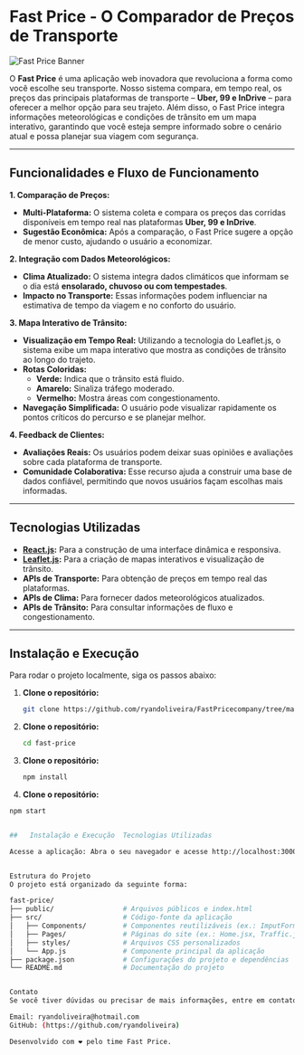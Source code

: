 # Fast Price - O Comparador de Preços de Transporte

![Fast Price Banner](https://github.com/ryandoliveira/FastPricecompany/blob/main/src/Pictures/mockuporiginal.png)

O **Fast Price** é uma aplicação web inovadora que revoluciona a forma como você escolhe seu transporte. Nosso sistema compara, em tempo real, os preços das principais plataformas de transporte – **Uber, 99 e InDrive** – para oferecer a melhor opção para seu trajeto. Além disso, o Fast Price integra informações meteorológicas e condições de trânsito em um mapa interativo, garantindo que você esteja sempre informado sobre o cenário atual e possa planejar sua viagem com segurança.

---

## Funcionalidades e Fluxo de Funcionamento

**1. Comparação de Preços:**  
- **Multi-Plataforma:** O sistema coleta e compara os preços das corridas disponíveis em tempo real nas plataformas **Uber, 99 e InDrive**.  
- **Sugestão Econômica:** Após a comparação, o Fast Price sugere a opção de menor custo, ajudando o usuário a economizar.

**2. Integração com Dados Meteorológicos:**  
- **Clima Atualizado:** O sistema integra dados climáticos que informam se o dia está **ensolarado, chuvoso ou com tempestades**.  
- **Impacto no Transporte:** Essas informações podem influenciar na estimativa de tempo da viagem e no conforto do usuário.

**3. Mapa Interativo de Trânsito:**  
- **Visualização em Tempo Real:** Utilizando a tecnologia do Leaflet.js, o sistema exibe um mapa interativo que mostra as condições de trânsito ao longo do trajeto.  
- **Rotas Coloridas:**  
  - **Verde:** Indica que o trânsito está fluido.  
  - **Amarelo:** Sinaliza tráfego moderado.  
  - **Vermelho:** Mostra áreas com congestionamento.  
- **Navegação Simplificada:** O usuário pode visualizar rapidamente os pontos críticos do percurso e se planejar melhor.

**4. Feedback de Clientes:**  
- **Avaliações Reais:** Os usuários podem deixar suas opiniões e avaliações sobre cada plataforma de transporte.  
- **Comunidade Colaborativa:** Esse recurso ajuda a construir uma base de dados confiável, permitindo que novos usuários façam escolhas mais informadas.

---

## Tecnologias Utilizadas

- **[React.js](https://reactjs.org/):** Para a construção de uma interface dinâmica e responsiva.
- **[Leaflet.js](https://leafletjs.com/):** Para a criação de mapas interativos e visualização de trânsito.
- **APIs de Transporte:** Para obtenção de preços em tempo real das plataformas.
- **APIs de Clima:** Para fornecer dados meteorológicos atualizados.
- **APIs de Trânsito:** Para consultar informações de fluxo e congestionamento.

---

## Instalação e Execução

Para rodar o projeto localmente, siga os passos abaixo:

1. **Clone o repositório:**
   ```bash
   git clone https://github.com/ryandoliveira/FastPricecompany/tree/main
2. **Clone o repositório:**
    ```bash
    cd fast-price
3. **Clone o repositório:**
   ```bash
   npm install
 3. **Clone o repositório:**
   ```bash  
   npm start


##   Instalação e Execução  Tecnologias Utilizadas

Acesse a aplicação: Abra o seu navegador e acesse http://localhost:3000


Estrutura do Projeto
O projeto está organizado da seguinte forma:

fast-price/
├── public/                 # Arquivos públicos e index.html
├── src/                    # Código-fonte da aplicação
│   ├── Components/         # Componentes reutilizáveis (ex.: ImputForm.jsx, TransportCard.jsx)
│   ├── Pages/              # Páginas do site (ex.: Home.jsx, Traffic.jsx)
│   ├── styles/             # Arquivos CSS personalizados
│   └── App.js              # Componente principal da aplicação
├── package.json            # Configurações do projeto e dependências
└── README.md               # Documentação do projeto


Contato
Se você tiver dúvidas ou precisar de mais informações, entre em contato:

Email: ryandoliveira@hotmail.com
GitHub: (https://github.com/ryandoliveira)

Desenvolvido com ❤️ pelo time Fast Price.
